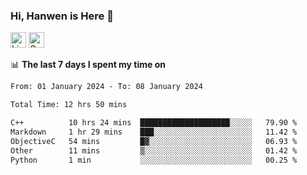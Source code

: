 ### Hi, Hanwen is Here 👋
<p>
	<a href="https://www.linkedin.com/in/liu-hanwen/"><img src="https://img.shields.io/badge/@hanwen-0A66C2?style=flat&logo=LinkedIn&logoColor=white" alt="Linkedin"  height="25px"/></a> 
	<a href="https://scholar.google.com/citations?user=HDF0su0AAAAJ"><img src="https://img.shields.io/badge/scholar-4385FE.svg?&style=plastic&logo=google-scholar&logoColor=white" alt="Google Scholar" height="25px"> </a>
</p>

📊 **The last 7 days I spent my time on** 
<!--START_SECTION:waka-->

```txt
From: 01 January 2024 - To: 08 January 2024

Total Time: 12 hrs 50 mins

C++          10 hrs 24 mins  ████████████████████░░░░░   79.90 %
Markdown     1 hr 29 mins    ███░░░░░░░░░░░░░░░░░░░░░░   11.42 %
ObjectiveC   54 mins         █▓░░░░░░░░░░░░░░░░░░░░░░░   06.93 %
Other        11 mins         ▒░░░░░░░░░░░░░░░░░░░░░░░░   01.42 %
Python       1 min           ░░░░░░░░░░░░░░░░░░░░░░░░░   00.25 %
```

<!--END_SECTION:waka-->


<!--
**david990917/david990917** is a ✨ _special_ ✨ repository because its `README.md` (this file) appears on your GitHub profile.

Here are some ideas to get you started:

- 🔭 I’m currently working on ...
- 🌱 I’m currently learning ...
- 👯 I’m looking to collaborate on ...
- 🤔 I’m looking for help with ...
- 💬 Ask me about ...
- 📫 How to reach me: ...
- 😄 Pronouns: ...
- ⚡ Fun fact: ...
-->
